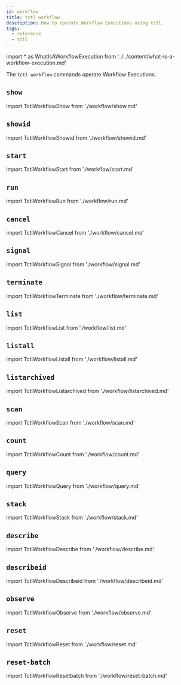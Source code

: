 ```yaml
---
id: workflow
title: tctl workflow
description: How to operate Workflow Executions using tctl.
tags:
  - reference
  - tctl
---
```


<!-- prettier-ignore -->
import * as WhatIsAWorkflowExecution from '../../content/what-is-a-workflow-execution.md'

The `tctl workflow` commands operate <preview page={WhatIsAWorkflowExecution}>Workflow Executions</preview>.

## `show`

import TctlWorkflowShow from './workflow/show.md'

<TctlWorkflowShow/>

## `showid`

import TctlWorkflowShowid from './workflow/showid.md'

<TctlWorkflowShowid/>

## `start`

import TctlWorkflowStart from './workflow/start.md'

<TctlWorkflowStart/>

## `run`

import TctlWorkflowRun from './workflow/run.md'

<TctlWorkflowRun/>

## `cancel`

import TctlWorkflowCancel from './workflow/cancel.md'

<TctlWorkflowCancel/>

## `signal`

import TctlWorkflowSignal from './workflow/signal.md'

<TctlWorkflowSignal/>

## `terminate`

import TctlWorkflowTerminate from './workflow/terminate.md'

<TctlWorkflowTerminate/>

## `list`

import TctlWorkflowList from './workflow/list.md'

<TctlWorkflowList/>

## `listall`

import TctlWorkflowListall from './workflow/listall.md'

<TctlWorkflowListall/>

## `listarchived`

import TctlWorkflowListarchived from './workflow/listarchived.md'

<TctlWorkflowListarchived/>

## `scan`

import TctlWorkflowScan from './workflow/scan.md'

<TctlWorkflowScan/>

## `count`

import TctlWorkflowCount from './workflow/count.md'

<TctlWorkflowCount/>

## `query`

import TctlWorkflowQuery from './workflow/query.md'

<TctlWorkflowQuery/>

## `stack`

import TctlWorkflowStack from './workflow/stack.md'

<TctlWorkflowStack/>

## `describe`

import TctlWorkflowDescribe from './workflow/describe.md'

<TctlWorkflowDescribe/>

## `describeid`

import TctlWorkflowDescribeid from './workflow/describeid.md'

<TctlWorkflowDescribeid/>

## `observe`

import TctlWorkflowObserve from './workflow/observe.md'

<TctlWorkflowObserve/>

## `reset`

import TctlWorkflowReset from './workflow/reset.md'

<TctlWorkflowReset/>

## `reset-batch`

import TctlWorkflowResetbatch from './workflow/reset-batch.md'

<TctlWorkflowResetbatch/>
